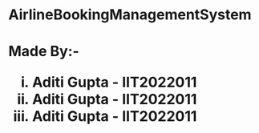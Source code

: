 # AirlineBookingManagementSystem

<h1>Made By:-
      <ol type="i">
        <li>Aditi Gupta - IIT2022011</li>
        <li>Aditi Gupta - IIT2022011</li>
        <li>Aditi Gupta - IIT2022011</li>
      </ol>
</h1>
